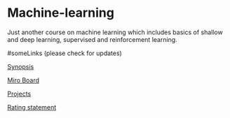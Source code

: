# Machine-learning
Just another course on machine learning which includes basics of shallow and deep learning, supervised and reinforcement learning. 

#someLinks (please check for updates)

[Synopsis](https://www.overleaf.com/read/whysrycbffkd#b871b9)

[Miro Board](https://miro.com/app/board/uXjVNYlLf2k=/?moveToWidget=3458764600065318178&cot=14)

[Projects](https://docs.google.com/spreadsheets/d/1sZmempRwKdUdOtRgDYm-iYP69NNxRpOmbrqMPu25DaI/edit?usp=sharing)

[Rating statement](https://docs.google.com/spreadsheets/d/1xUPaHjQtnzD-iFY20a0Ug41g_Fu1jQuMrdZZc28Gcv0/edit?usp=sharing)


